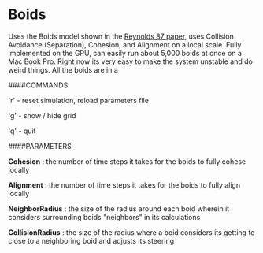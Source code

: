 Boids
===================

Uses the Boids model shown in the [Reynolds 87 paper](http://www.cs.toronto.edu/~dt/siggraph97-course/cwr87/), uses Collision Avoidance (Separation), 
Cohesion, and Alignment on a local scale. Fully implemented on the GPU, can easily run about 
5,000 boids at once on a Mac Book Pro. Right now its very easy to make the system unstable and
do weird things. All the boids are in a 


####COMMANDS

'r' - reset simulation, reload parameters file

'g' - show / hide grid

'q' - quit


####PARAMETERS

__Cohesion__ : the number of time steps it takes for the boids to fully cohese locally

__Alignment__ : the number of time steps it takes for the boids to fully align locally

__NeighborRadius__ : the size of the radius around each boid wherein it considers 
				 surrounding boids "neighbors" in its calculations

__CollisionRadius__ : the size of the radius where a boid considers its getting to close to
				  a neighboring boid and adjusts its steering